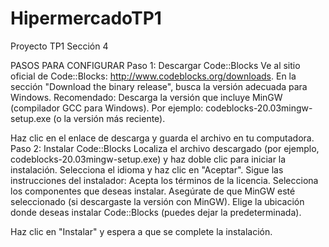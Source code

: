 # HipermercadoTP1
Proyecto TP1 Sección 4 

PASOS PARA CONFIGURAR 
Paso 1: Descargar Code::Blocks
Ve al sitio oficial de Code::Blocks: http://www.codeblocks.org/downloads.
En la sección "Download the binary release", busca la versión adecuada para Windows.
Recomendado: Descarga la versión que incluye MinGW (compilador GCC para Windows). Por ejemplo:
codeblocks-20.03mingw-setup.exe (o la versión más reciente).

Haz clic en el enlace de descarga y guarda el archivo en tu computadora.
Paso 2: Instalar Code::Blocks
Localiza el archivo descargado (por ejemplo, codeblocks-20.03mingw-setup.exe) y haz doble clic para iniciar la instalación.
Selecciona el idioma y haz clic en "Aceptar".
Sigue las instrucciones del instalador:
Acepta los términos de la licencia.
Selecciona los componentes que deseas instalar. Asegúrate de que MinGW esté seleccionado (si descargaste la versión con MinGW).
Elige la ubicación donde deseas instalar Code::Blocks (puedes dejar la predeterminada).

Haz clic en "Instalar" y espera a que se complete la instalación.
